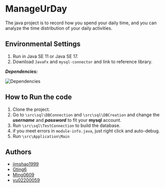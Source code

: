 # ManageUrDay
The java project is to record how you spend your daily time, and you can analyze the time distribution of your daily activities.

## Environmental Settings
1. Run in Java SE 11 or Java SE 17.
2. Download `JavaFx` and `mysql-connector` and link to reference library.

***Dependencies:***

![Dependencies](https://user-images.githubusercontent.com/46078933/173243517-75d19841-daf8-4efd-bd9f-cf24f6f019d8.png)


## How to Run the code
1. Clone the project.
2. Go to `\src\sql\DBConnection` and `\src\sql\DBCreation` and change the ***username*** and ***password*** to fit your **mysql** account.
3. Run `\src\sql\TestConnection` to build the database.
4. if you meet errors in `module-info.java`, just right click and auto-debug.
5. Run `\src\Application\Main`


## Authors
- [jimshao1999](https://github.com/jimshao1999)
- [Gting6](https://github.com/Gting6)
- [Ming0609](https://github.com/Ming0609)
- [yu02200059](https://github.com/yu02200059)
